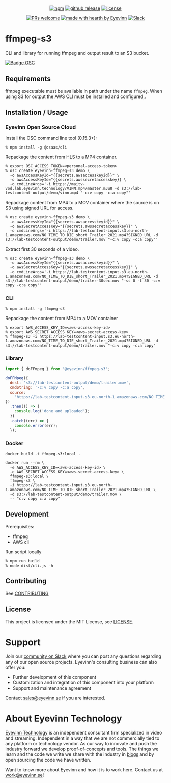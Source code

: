 <div align="center">
<br />

[![npm](https://img.shields.io/npm/v/@eyevinn/ffmpeg-s3?style=flat-square)](https://www.npmjs.com/package/@eyevinn/ffmpeg-s3)
[![github release](https://img.shields.io/github/v/release/Eyevinn/ffmpeg-s3?style=flat-square)](https://github.com/Eyevinn/ffmpeg-s3/releases)
[![license](https://img.shields.io/github/license/eyevinn/ffmpeg-s3.svg?style=flat-square)](LICENSE)

[![PRs welcome](https://img.shields.io/badge/PRs-welcome-ff69b4.svg?style=flat-square)](https://github.com/eyevinn/ffmpeg-s3/issues?q=is%3Aissue+is%3Aopen+label%3A%22help+wanted%22)
[![made with hearth by Eyevinn](https://img.shields.io/badge/made%20with%20%E2%99%A5%20by-Eyevinn-59cbe8.svg?style=flat-square)](https://github.com/eyevinn)
[![Slack](http://slack.streamingtech.se/badge.svg)](http://slack.streamingtech.se)

</div>

# ffmpeg-s3

CLI and library for running ffmpeg and output result to an S3 bucket.

[![Badge OSC](https://img.shields.io/badge/Evaluate-24243B?style=for-the-badge&logo=data:image/svg+xml;base64,PHN2ZyB3aWR0aD0iMjQiIGhlaWdodD0iMjQiIHZpZXdCb3g9IjAgMCAyNCAyNCIgZmlsbD0ibm9uZSIgeG1sbnM9Imh0dHA6Ly93d3cudzMub3JnLzIwMDAvc3ZnIj4KPGNpcmNsZSBjeD0iMTIiIGN5PSIxMiIgcj0iMTIiIGZpbGw9InVybCgjcGFpbnQwX2xpbmVhcl8yODIxXzMxNjcyKSIvPgo8Y2lyY2xlIGN4PSIxMiIgY3k9IjEyIiByPSI3IiBzdHJva2U9ImJsYWNrIiBzdHJva2Utd2lkdGg9IjIiLz4KPGRlZnM%2BCjxsaW5lYXJHcmFkaWVudCBpZD0icGFpbnQwX2xpbmVhcl8yODIxXzMxNjcyIiB4MT0iMTIiIHkxPSIwIiB4Mj0iMTIiIHkyPSIyNCIgZ3JhZGllbnRVbml0cz0idXNlclNwYWNlT25Vc2UiPgo8c3RvcCBzdG9wLWNvbG9yPSIjQzE4M0ZGIi8%2BCjxzdG9wIG9mZnNldD0iMSIgc3RvcC1jb2xvcj0iIzREQzlGRiIvPgo8L2xpbmVhckdyYWRpZW50Pgo8L2RlZnM%2BCjwvc3ZnPgo%3D)](https://app.osaas.io/browse/eyevinn-ffmpeg-s3)

## Requirements

ffmpeg executable must be available in path under the name `ffmpeg`. When using S3 for output the AWS CLI must be installed and configured,.

## Installation / Usage

### Eyevinn Open Source Cloud

Install the OSC command line tool (0.15.3+):

```
% npm install -g @osaas/cli
```

Repackage the content from HLS to a MP4 container.

```
% export OSC_ACCESS_TOKEN=<personal-access-token>
% osc create eyevinn-ffmpeg-s3 demo \
  -o awsAccessKeyId="{{secrets.awsaccesskeyid}}" \
  -o awsAccessKeyId="{{secrets.awssecretaccesskey}} \
  -o cmdLineArgs='-i https://maitv-vod.lab.eyevinn.technology/VINN.mp4/master.m3u8 -d s3://lab-testcontent-output/demo/vinn.mp4 "-c:v copy -c:a copy"'
```

Repackage content from MP4 to a MOV container where the source is on S3 using signed URL for access.

```
% osc create eyevinn-ffmpeg-s3 demo \
  -o awsAccessKeyId="{{secrets.awsaccesskeyid}}" \
  -o awsSecretAccessKey="{{secrets.awssecretaccesskey}}" \
  -o cmdLineArgs='-i https://lab-testcontent-input.s3.eu-north-1.amazonaws.com/NO_TIME_TO_DIE_short_Trailer_2021.mp4?SIGNED_URL -d s3://lab-testcontent-output/demo/trailer.mov "-c:v copy -c:a copy"'
```

Extract first 30 seconds of a video.

```
% osc create eyevinn-ffmpeg-s3 demo \
  -o awsAccessKeyId="{{secrets.awsaccesskeyid}}" \
  -o awsSecretAccessKey="{{secrets.awssecretaccesskey}}" \
  -o cmdLineArgs='-i https://lab-testcontent-input.s3.eu-north-1.amazonaws.com/NO_TIME_TO_DIE_short_Trailer_2021.mp4?SIGNED_URL -d s3://lab-testcontent-output/demo/trailer-30sec.mov "-ss 0 -t 30 -c:v copy -c:a copy"'
```


### CLI

```
% npm install -g ffmpeg-s3
```

Repackage the content from MP4 to a MOV container

```
% export AWS_ACCESS_KEY_ID=<aws-access-key-id>
% export AWS_SECRET_ACCESS_KEY=<aws-secret-access-key>
% ffmpeg-s3 -i https://lab-testcontent-input.s3.eu-north-1.amazonaws.com/NO_TIME_TO_DIE_short_Trailer_2021.mp4?SIGNED_URL -d s3://lab-testcontent-output/demo/trailer.mov "-c:v copy -c:a copy"
```

### Library

```javascript
import { doFFmpeg } from '@eyevinn/ffmpeg-s3';

doFFMpeg({
  dest: 's3://lab-testcontent-output/demo/trailer.mov',
  cmdString: '-c:v copy -c:a copy',
  source:
    'https://lab-testcontent-input.s3.eu-north-1.amazonaws.com/NO_TIME_TO_DIE_short_Trailer_2021.mp4?SIGNED_URL'
})
  .then(() => {
    console.log('done and uploaded');
  })
  .catch((err) => {
    console.error(err);
  });
```

### Docker

```
docker build -t ffmpeg-s3:local .
```

```
docker run --rm \
  -e AWS_ACCESS_KEY_ID=<aws-access-key-id> \
  -e AWS_SECRET_ACCESS_KEY=<aws-secret-access-key> \
  ffmpeg-s3:local \
  ffmpeg-s3 \
  -i https://lab-testcontent-input.s3.eu-north-1.amazonaws.com/NO_TIME_TO_DIE_short_Trailer_2021.mp4?SIGNED_URL \
  -d s3://lab-testcontent-output/demo/trailer.mov \
  -- "c:v copy c:a copy"
```

## Development

Prerequisites:

- ffmpeg
- AWS cli

Run script locally

```
% npm run build
% node dist/cli.js -h
```

## Contributing

See [CONTRIBUTING](CONTRIBUTING.md)

## License

This project is licensed under the MIT License, see [LICENSE](LICENSE).

# Support

Join our [community on Slack](http://slack.streamingtech.se) where you can post any questions regarding any of our open source projects. Eyevinn's consulting business can also offer you:

- Further development of this component
- Customization and integration of this component into your platform
- Support and maintenance agreement

Contact [sales@eyevinn.se](mailto:sales@eyevinn.se) if you are interested.

# About Eyevinn Technology

[Eyevinn Technology](https://www.eyevinntechnology.se) is an independent consultant firm specialized in video and streaming. Independent in a way that we are not commercially tied to any platform or technology vendor. As our way to innovate and push the industry forward we develop proof-of-concepts and tools. The things we learn and the code we write we share with the industry in [blogs](https://dev.to/video) and by open sourcing the code we have written.

Want to know more about Eyevinn and how it is to work here. Contact us at work@eyevinn.se!

